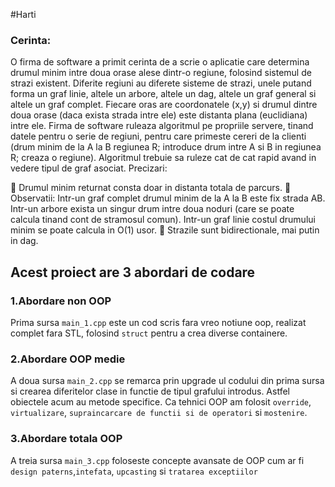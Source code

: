 #Harti
### Cerinta:
 O firma de software a primit cerinta de a scrie o aplicatie care determina drumul
minim intre doua orase alese dintr-o regiune, folosind sistemul de strazi existent.
Diferite regiuni au diferete sisteme de strazi, unele putand forma un graf linie, altele un
arbore, altele un dag, altele un graf general si altele un graf complet. Fiecare oras are
coordonatele (x,y) si drumul dintre doua orase (daca exista strada intre ele) este
distanta plana (euclidiana) intre ele. Firma de software ruleaza algoritmul pe propriile
servere, tinand datele pentru o serie de regiuni, pentru care primeste cereri de la clienti
(drum minim de la A la B regiunea R; introduce drum intre A si B in regiunea R; creaza o
regiune). Algoritmul trebuie sa ruleze cat de cat rapid avand in vedere tipul de graf
asociat.
Precizari:

   Drumul minim returnat consta doar in distanta totala de parcurs.
   Observatii: Intr-un graf complet drumul minim de la A la B este fix strada
AB. Intr-un arbore exista un singur drum intre doua noduri (care se poate
calcula tinand cont de stramosul comun). Intr-un graf linie costul
drumului minim se poate calcula in O(1) usor.
   Strazile sunt bidirectionale, mai putin in dag.
  
## Acest proiect are 3 abordari de codare
### 1.Abordare non OOP
Prima sursa `main_1.cpp` este un cod scris fara vreo notiune oop, realizat complet fara STL, 
folosind `struct` pentru a crea diverse containere.
<br/>
### 2.Abordare OOP medie
A doua sursa `main_2.cpp` se remarca prin upgrade ul codului din prima sursa si crearea diferitelor clase in functie de tipul grafului introdus.
Astfel obiectele acum au metode specifice. Ca tehnici OOP am folosit `override`, `virtualizare`, `supraincarcare de functii si de operatori` si `mostenire`.

### 3.Abordare totala OOP
A treia sursa `main_3.cpp` foloseste concepte avansate de OOP cum ar fi `design paterns`,`intefata`, `upcasting` si  `tratarea exceptiilor`
  
